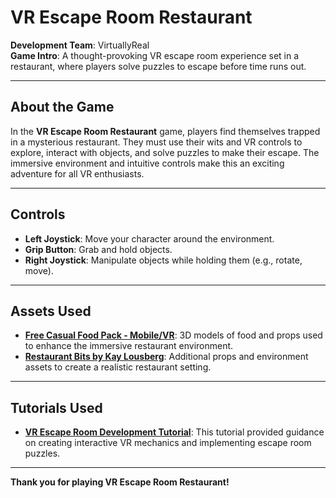 # VR Escape Room Restaurant

**Development Team**: VirtuallyReal  
**Game Intro**: A thought-provoking VR escape room experience set in a restaurant, where players solve puzzles to escape before time runs out.

---

## About the Game
In the **VR Escape Room Restaurant** game, players find themselves trapped in a mysterious restaurant. They must use their wits and VR controls to explore, interact with objects, and solve puzzles to make their escape. The immersive environment and intuitive controls make this an exciting adventure for all VR enthusiasts.

---

## Controls
- **Left Joystick**: Move your character around the environment.
- **Grip Button**: Grab and hold objects.
- **Right Joystick**: Manipulate objects while holding them (e.g., rotate, move).

---

## Assets Used
- **[Free Casual Food Pack - Mobile/VR](https://assetstore.unity.com/packages/3d/props/food/free-casual-food-pack-mobile-vr-85884)**: 3D models of food and props used to enhance the immersive restaurant environment.
- **[Restaurant Bits by Kay Lousberg](https://kaylousberg.itch.io/restaurant-bits)**: Additional props and environment assets to create a realistic restaurant setting.

---

## Tutorials Used
- **[VR Escape Room Development Tutorial](https://www.youtube.com/watch?v=FyhNnbZR28I)**: This tutorial provided guidance on creating interactive VR mechanics and implementing escape room puzzles.

---

**Thank you for playing VR Escape Room Restaurant!**  
